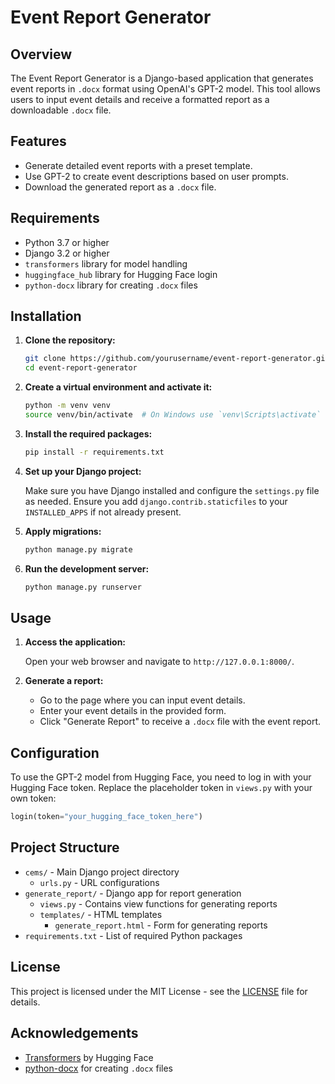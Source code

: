 # Event Report Generator

## Overview

The Event Report Generator is a Django-based application that generates event reports in `.docx` format using OpenAI's GPT-2 model. This tool allows users to input event details and receive a formatted report as a downloadable `.docx` file.

## Features

- Generate detailed event reports with a preset template.
- Use GPT-2 to create event descriptions based on user prompts.
- Download the generated report as a `.docx` file.

## Requirements

- Python 3.7 or higher
- Django 3.2 or higher
- `transformers` library for model handling
- `huggingface_hub` library for Hugging Face login
- `python-docx` library for creating `.docx` files

## Installation

1. **Clone the repository:**

   ```bash
   git clone https://github.com/yourusername/event-report-generator.git
   cd event-report-generator
   ```

2. **Create a virtual environment and activate it:**

   ```bash
   python -m venv venv
   source venv/bin/activate  # On Windows use `venv\Scripts\activate`
   ```

3. **Install the required packages:**

   ```bash
   pip install -r requirements.txt
   ```

4. **Set up your Django project:**

   Make sure you have Django installed and configure the `settings.py` file as needed. Ensure you add `django.contrib.staticfiles` to your `INSTALLED_APPS` if not already present.

5. **Apply migrations:**

   ```bash
   python manage.py migrate
   ```

6. **Run the development server:**

   ```bash
   python manage.py runserver
   ```

## Usage

1. **Access the application:**

   Open your web browser and navigate to `http://127.0.0.1:8000/`.

2. **Generate a report:**

   - Go to the page where you can input event details.
   - Enter your event details in the provided form.
   - Click "Generate Report" to receive a `.docx` file with the event report.

## Configuration

To use the GPT-2 model from Hugging Face, you need to log in with your Hugging Face token. Replace the placeholder token in `views.py` with your own token:

```python
login(token="your_hugging_face_token_here")
```

## Project Structure

- `cems/` - Main Django project directory
  - `urls.py` - URL configurations
- `generate_report/` - Django app for report generation
  - `views.py` - Contains view functions for generating reports
  - `templates/` - HTML templates
    - `generate_report.html` - Form for generating reports
- `requirements.txt` - List of required Python packages

## License

This project is licensed under the MIT License - see the [LICENSE](LICENSE) file for details.

## Acknowledgements

- [Transformers](https://huggingface.co/transformers/) by Hugging Face
- [python-docx](https://python-docx.readthedocs.io/en/latest/) for creating `.docx` files


